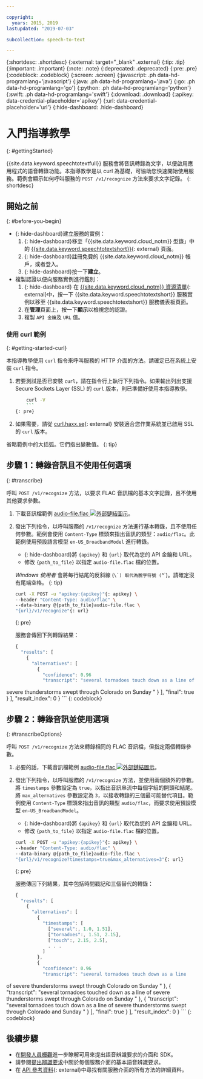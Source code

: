 ```yaml
---

copyright:
  years: 2015, 2019
lastupdated: "2019-07-03"

subcollection: speech-to-text

---
```


{:shortdesc: .shortdesc}
{:external: target="_blank" .external}
{:tip: .tip}
{:important: .important}
{:note: .note}
{:deprecated: .deprecated}
{:pre: .pre}
{:codeblock: .codeblock}
{:screen: .screen}
{:javascript: .ph data-hd-programlang='javascript'}
{:java: .ph data-hd-programlang='java'}
{:go: .ph data-hd-programlang='go'}
{:python: .ph data-hd-programlang='python'}
{:swift: .ph data-hd-programlang='swift'}
{:download: .download}
{:apikey: data-credential-placeholder='apikey'}
{:url: data-credential-placeholder='url'}
{:hide-dashboard: .hide-dashboard}

# 入門指導教學
{: #gettingStarted}

{{site.data.keyword.speechtotextfull}} 服務會將音訊轉錄為文字，以便啟用應用程式的語音轉錄功能。本指導教學是以 curl 為基礎，可協助您快速開始使用服務。範例會顯示如何呼叫服務的 `POST /v1/recognize` 方法來要求文字記錄。
{: shortdesc}

## 開始之前
{: #before-you-begin}

- {: hide-dashboard}建立服務的實例：
    1.  {: hide-dashboard}移至「{{site.data.keyword.cloud_notm}} 型錄」中的 [{{site.data.keyword.speechtotextshort}}](https://{DomainName}/catalog/services/speech-to-text){: external} 頁面。
    1.  {: hide-dashboard}註冊免費的 {{site.data.keyword.cloud_notm}} 帳戶，或者登入。
    1.  {: hide-dashboard}按一下**建立**。
-   複製認證以便向服務實例進行鑑別：
    1.  {: hide-dashboard} 在 [{{site.data.keyword.cloud_notm}} 資源清單](https://{DomainName}/resources){: external}中，按一下 {{site.data.keyword.speechtotextshort}} 服務實例以移至 {{site.data.keyword.speechtotextshort}} 服務儀表板頁面。
    1.  在**管理**頁面上，按一下**顯示**以檢視您的認證。
    1.  複製 `API 金鑰`及 `URL` 值。

### 使用 curl 範例
{: #getting-started-curl}

本指導教學使用 `curl` 指令來呼叫服務的 HTTP 介面的方法。請確定已在系統上安裝 `curl` 指令。

1.  若要測試是否已安裝 `curl`，請在指令行上執行下列指令。如果輸出列出支援 Secure Sockets Layer (SSL) 的 `curl` 版本，則已準備好使用本指導教學。

    ```bash
        curl -V
        ```
    {: pre}

1.  如果需要，請從 [curl.haxx.se](https://curl.haxx.se/){: external} 安裝適合您作業系統並已啟用 SSL 的 `curl` 版本。

省略範例中的大括弧。它們指出變數值。
{: tip}

## 步驟 1：轉錄音訊且不使用任何選項
{: #transcribe}

呼叫 `POST /v1/recognize` 方法，以要求 FLAC 音訊檔的基本文字記錄，且不使用其他要求參數。

1.  下載音訊檔範例 <a target="_blank" href="https://watson-developer-cloud.github.io/doc-tutorial-downloads/speech-to-text/audio-file.flac" download="audio-file.flac">audio-file.flac <img src="../../icons/launch-glyph.svg" alt="外部鏈結圖示" title="外部鏈結圖示"></a>。
1.  發出下列指令，以呼叫服務的 `/v1/recognize` 方法進行基本轉錄，且不使用任何參數。範例會使用 `Content-Type` 標頭來指出音訊的類型：`audio/flac`。此範例使用預設語言模型 `en-US_BroadbandModel` 進行轉錄。
    -   {: hide-dashboard}將 `{apikey}` 和 `{url}` 取代為您的 API 金鑰和 URL。
    -   修改 `{path_to_file}` 以指定 `audio-file.flac` 檔的位置。

    *Windows 使用者* 會將每行結尾的反斜線 (``\`) 取代為脫字符號 (``^`)。請確定沒有尾端空格。
    {: tip}

    ```bash
    curl -X POST -u "apikey:{apikey}"{: apikey} \
    --header "Content-Type: audio/flac" \
    --data-binary @{path_to_file}audio-file.flac \
    "{url}/v1/recognize"{: url}
    ```
    {: pre}

    服務會傳回下列轉錄結果：

    ```javascript
    {
      "results": [
        {
          "alternatives": [
            {
              "confidence": 0.96
              "transcript": "several tornadoes touch down as a line of
severe thunderstorms swept through Colorado on Sunday "
            }
          ],
          "final": true
        }
      ],
      "result_index": 0
    }
    ```
    {: codeblock}

## 步驟 2：轉錄音訊並使用選項
{: #transcribeOptions}

呼叫 `POST /v1/recognize` 方法來轉錄相同的 FLAC 音訊檔，但指定兩個轉錄參數。

1.  必要的話，下載音訊檔範例 <a target="_blank" href="https://watson-developer-cloud.github.io/doc-tutorial-downloads/speech-to-text/audio-file.flac" download="audio-file.flac">audio-file.flac <img src="../../icons/launch-glyph.svg" alt="外部鏈結圖示" title="外部鏈結圖示"></a>。
1.  發出下列指令，以呼叫服務的 `/v1/recognize` 方法，並使用兩個額外的參數。將 `timestamps` 參數設定為 `true`，以指出音訊串流中每個字組的開頭和結尾。將 `max_alternatives` 參數設定為 `3`，以接收轉錄的三個最可能替代項目。範例使用 `Content-Type` 標頭來指出音訊的類型 `audio/flac`，而要求使用預設模型 `en-US_BroadbandModel`。
    -   {: hide-dashboard}將 `{apikey}` 和 `{url}` 取代為您的 API 金鑰和 URL。
    -   修改 `{path_to_file}` 以指定 `audio-file.flac` 檔的位置。

    ```bash
    curl -X POST -u "apikey:{apikey}"{: apikey} \
    --header "Content-Type: audio/flac" \
    --data-binary @{path_to_file}audio-file.flac \
    "{url}/v1/recognize?timestamps=true&max_alternatives=3"{: url}
    ```
    {: pre}

    服務傳回下列結果，其中包括時間戳記和三個替代的轉錄：

    ```javascript
    {
      "results": [
        {
          "alternatives": [
            {
              "timestamps": [
                ["several":, 1.0, 1.51],
                ["tornadoes":, 1.51, 2.15],
                ["touch":, 2.15, 2.5],
                . . .
              ]
            },
            {
              "confidence": 0.96
              "transcript": "several tornadoes touch down as a line
of severe thunderstorms swept through Colorado on Sunday "
            },
            {
              "transcript": "several tornadoes touched down as a line of
severe thunderstorms swept through Colorado on Sunday "
        },
            {
              "transcript": "several tornadoes touch down as a line of
severe thunderstorms swept through Colorado and Sunday "
        }
      ],
          "final": true
        }
      ],
      "result_index": 0
    }
    ```
    {: codeblock}

## 後續步驟

-   在[開發人員概觀](/docs/services/speech-to-text?topic=speech-to-text-developerOverview)進一步瞭解可用來提出語音辨識要求的介面和 SDK。
-   請參閱[提出辨識要求](/docs/services/speech-to-text?topic=speech-to-text-basic-request)中關於每個服務介面的基本語音辨識要求。
-   在 [API 參考資料](https://{DomainName}/apidocs/speech-to-text){: external}中尋找有關服務介面的所有方法的詳細資料。
